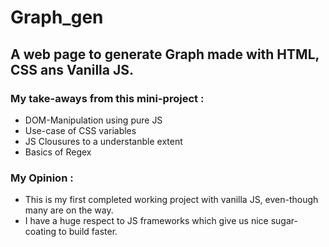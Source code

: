 # Graph_gen
## A web page to generate Graph made with HTML, CSS ans Vanilla JS.

### My take-aways from this mini-project :
- DOM-Manipulation using pure JS
- Use-case of CSS variables
- JS Clousures to a understanble extent
- Basics of Regex

### My Opinion :
- This is my first completed working project with vanilla JS, even-though many are on the way.
- I have a huge respect to JS frameworks which give us nice sugar-coating to build faster.
